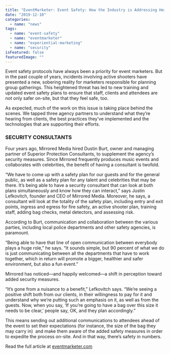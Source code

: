 ```yaml
---
title: "EventMarketer: Event Safety: How the Industry is Addressing Heightened Security Risks"
date: "2019-12-10"
categories: 
  - name: "news"
tags: 
  - name: "event-safety"
  - name: "eventmarketer"
  - name: "experiential-marketing"
  - name: "security"
isFeatured: false
featuredImage: ""
---
```


Event safety protocols have always been a priority for event marketers. But in the past couple of years, incidents involving active shooters have presented a new, sobering reality for marketers responsible for planning group gatherings. This heightened threat has led to new training and updated event safety plans to ensure that staff, clients and attendees are not only safer on-site, but that they feel safe, too.

As expected, much of the work on this issue is taking place behind the scenes. We tapped three agency partners to understand what they’re hearing from clients, the best practices they’ve implemented and the technologies that are supporting their efforts.

### **SECURITY CONSULTANTS**

Four years ago, Mirrored Media hired Dustin Burt, owner and managing partner of Superior Protection Consultants, to supplement the agency’s security measures. Since Mirrored frequently produces music events and collaborates with celebrities, the benefit of having a consultant is twofold.

“We have to come up with a safety plan for our guests and for the general public, as well as a safety plan for any talent and celebrities that may be there. It’s being able to have a security consultant that can look at both plans simultaneously and know how they can interact,” says Justin Lefkovitch, founder and CEO of Mirrored Media. Moreover, he says, a consultant will look at the totality of the safety plan, including entry and exit points, ingress and egress for fire safety, an active shooter plan, training staff, adding bag checks, metal detectors, and assessing risk.

According to Burt, communication and collaboration between the various parties, including local police departments and other safety agencies, is paramount.

“Being able to have that line of open communication between everybody plays a huge role,” he says. “It sounds simple, but 90 percent of what we do is just communicating between all the departments that have to work together, which in return will promote a bigger, healthier and safer environment, but also a fun event.”

Mirrored has noticed—and happily welcomed—a shift in perception toward added security measures.

“It’s gone from a nuisance to a benefit,” Lefkovitch says. “We’re seeing a positive shift both from our clients, in their willingness to pay for it and understand why we’re putting such an emphasis on it, as well as from the guests. Now, when you say, ‘If you’re going to have a bag over this size it needs to be clear,’ people say, OK, and they plan accordingly.”

This means sending out additional communications to attendees ahead of the event to set their expectations (for instance, the size of the bag they may carry in)  and make them aware of the added safety measures in order to expedite the process on-site. And in that way, there’s safety in numbers.

Read the full article at [eventmarketer.com](https://www.eventmarketer.com/article/event-safety-heightened-security-risks-at-events/)

